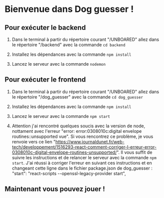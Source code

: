 # Bienvenue dans Dog guesser !

## Pour exécuter le backend

1. Dans le terminal à partir du répertoire courant "/UNBOARED"
allez dans le répertoire "/backend" avec la commande `cd backend`

2. Installez les dépendances avec la commande `npm install`

3. Lancez le serveur avec la commande `nodemon`

## Pour exécuter le frontend

1. Dans le terminal à partir du répertoire courant "/UNBOARED" allez dans le répertoire "/dog_guesser" avec la commande `cd dog_guesser`

2. Installez les dépendances avec la commande `npm install`

3. Lancez le serveur avec la commande `npm start`

4. Attention j'ai rencontré quelques soucis avec la version de node, nottament avec l'erreur "error: error:0308010c:digital envelope routines::unsupported vue". Si vous rencontrez ce problème, je vous renvoie vers ce lien "https://www.journaldunet.fr/web-tech/developpement/1516293-react-comment-corriger-l-erreur-error-0308010c-digital-envelope-routines-unsupported/". Il vous suffit de suivre les instructions et de relancer le serveur avec la commande `npm start`. J'ai réussi à corriger l'erreur en suivant ces instructions et en changeant cette ligne dans le fichier package.json de dog_guesser :
    "start": "react-scripts --openssl-legacy-provider start",


## Maintenant vous pouvez jouer !